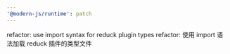```yaml
---
'@modern-js/runtime': patch
---
```


refactor: use import syntax for reduck plugin types
refactor: 使用 import 语法加载 reduck 插件的类型文件
